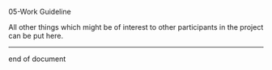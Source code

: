 05-Work Guideline

All other things which might be of interest to other participants in
the project can be put here.

----
end of document
